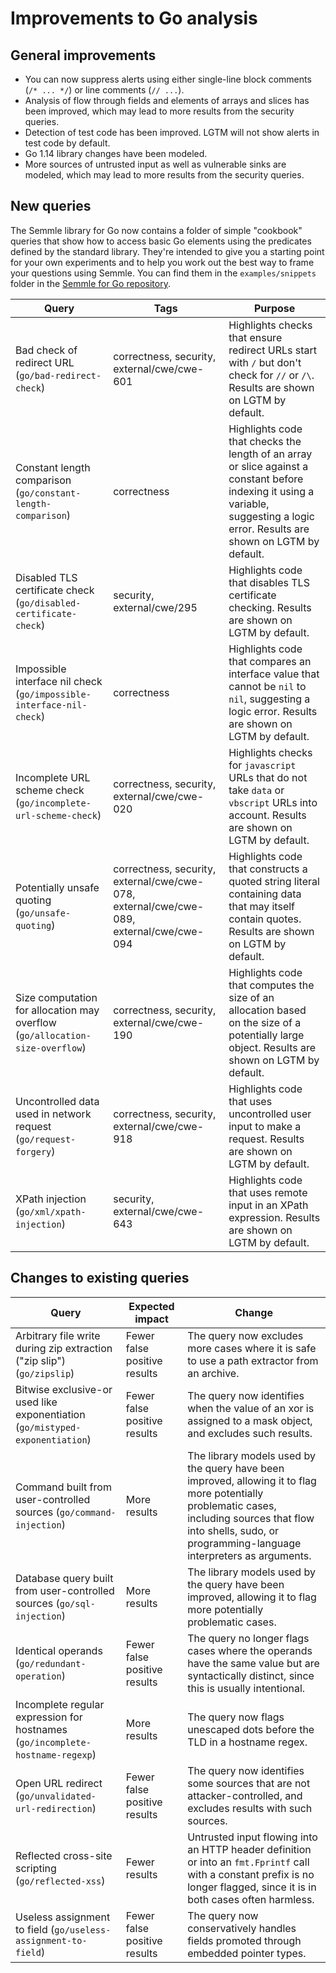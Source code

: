 # Improvements to Go analysis

## General improvements

* You can now suppress alerts using either single-line block comments (`/* ... */`) or line comments (`// ...`).
* Analysis of flow through fields and elements of arrays and slices has been improved, which may lead to more results from the security queries.
* Detection of test code has been improved. LGTM will not show alerts in test code by default.
* Go 1.14 library changes have been modeled.
* More sources of untrusted input as well as vulnerable sinks are modeled, which may lead to more results from the security queries.

## New queries

The Semmle library for Go now contains a folder of simple "cookbook" queries that show how to access basic Go elements using the predicates defined by the standard library. They're intended to give you a starting point for your own experiments and to help you work out the best way to frame your questions using Semmle. You can find them in the `examples/snippets` folder in the [Semmle for Go repository](https://github.com/khulnasoft-lab/semmle-go/tree/main/ql/examples/snippets).

| **Query**                                                                    | **Tags**                                                                                | **Purpose**                                                                                                                                                                         |
|------------------------------------------------------------------------------|-----------------------------------------------------------------------------------------|-------------------------------------------------------------------------------------------------------------------------------------------------------------------------------------|
| Bad check of redirect URL (`go/bad-redirect-check`)                          | correctness, security, external/cwe/cwe-601                                             | Highlights checks that ensure redirect URLs start with `/` but don't check for `//` or `/\`. Results are shown on LGTM by default.                                                  |
| Constant length comparison (`go/constant-length-comparison`)                 | correctness                                                                             | Highlights code that checks the length of an array or slice against a constant before indexing it using a variable, suggesting a logic error. Results are shown on LGTM by default. |
| Disabled TLS certificate check (`go/disabled-certificate-check`)             | security, external/cwe/295                                                              | Highlights code that disables TLS certificate checking. Results are shown on LGTM by default.                                                                                       |
| Impossible interface nil check (`go/impossible-interface-nil-check`)         | correctness                                                                             | Highlights code that compares an interface value that cannot be `nil` to `nil`, suggesting a logic error. Results are shown on LGTM by default.                                     |
| Incomplete URL scheme check (`go/incomplete-url-scheme-check`)               | correctness, security, external/cwe/cwe-020                                             | Highlights checks for `javascript` URLs that do not take `data` or `vbscript` URLs into account. Results are shown on LGTM by default.                                              |
| Potentially unsafe quoting (`go/unsafe-quoting`)                             | correctness, security, external/cwe/cwe-078, external/cwe/cwe-089, external/cwe/cwe-094 | Highlights code that constructs a quoted string literal containing data that may itself contain quotes. Results are shown on LGTM by default.                                       |
| Size computation for allocation may overflow (`go/allocation-size-overflow`) | correctness, security, external/cwe/cwe-190                                             | Highlights code that computes the size of an allocation based on the size of a potentially large object. Results are shown on LGTM by default.                                      |
| Uncontrolled data used in network request (`go/request-forgery`)             | correctness, security, external/cwe/cwe-918                                             | Highlights code that uses uncontrolled user input to make a request. Results are shown on LGTM by default.                                                                          |
| XPath injection (`go/xml/xpath-injection`)                                   | security, external/cwe/cwe-643                                                          | Highlights code that uses remote input in an XPath expression. Results are shown on LGTM by default.                                                                                |

## Changes to existing queries

| **Query**                                                                     | **Expected impact**          | **Change**                                                                                                                                                                                                         |
|-------------------------------------------------------------------------------|------------------------------|--------------------------------------------------------------------------------------------------------------------------------------------------------------------------------------------------------------------|
| Arbitrary file write during zip extraction ("zip slip") (`go/zipslip`)        | Fewer false positive results | The query now excludes more cases where it is safe to use a path extractor from an archive.                                                                                                                        |
| Bitwise exclusive-or used like exponentiation (`go/mistyped-exponentiation`)  | Fewer false positive results | The query now identifies when the value of an xor is assigned to a mask object, and excludes such results.                                                                                                         |
| Command built from user-controlled sources (`go/command-injection`)           | More results                 | The library models used by the query have been improved, allowing it to flag more potentially problematic cases, including sources that flow into shells, sudo, or programming-language interpreters as arguments. |
| Database query built from user-controlled sources (`go/sql-injection`)        | More results                 | The library models used by the query have been improved, allowing it to flag more potentially problematic cases.                                                                                                   |
| Identical operands (`go/redundant-operation`)                                 | Fewer false positive results | The query no longer flags cases where the operands have the same value but are syntactically distinct, since this is usually intentional.                                                                          |
| Incomplete regular expression for hostnames (`go/incomplete-hostname-regexp`) | More results                 | The query now flags unescaped dots before the TLD in a hostname regex.                                                                                                                                             |
| Open URL redirect (`go/unvalidated-url-redirection`)                          | Fewer false positive results | The query now identifies some sources that are not attacker-controlled, and excludes results with such sources.                                                                                                    |
| Reflected cross-site scripting (`go/reflected-xss`)                           | Fewer results                | Untrusted input flowing into an HTTP header definition or into an `fmt.Fprintf` call with a constant prefix is no longer flagged, since it is in both cases often harmless.                                        |
| Useless assignment to field (`go/useless-assignment-to-field`)                | Fewer false positive results | The query now conservatively handles fields promoted through embedded pointer types.                                                                                                                               |
